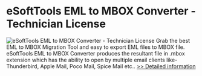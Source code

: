 # eSoftTools EML to MBOX Converter - Technician License
![eSoftTools EML to MBOX Converter - Technician License](https://mycommerce.akamaized.net/api/pimages/P300878213/BIG/300878213.GIF)
Grab the best EML to MBOX Migration Tool and easy to export EML files to MBOX file. eSoftTools EML to MBOX Converter produces the resultant file in .mbox extension which has the ability to open by multiple email clients like- Thunderbird, Apple Mail, Poco Mail, Spice Mail etc..
[>> Detailed information](https://secure.shareit.com/shareit/product.html?productid=300878213&affiliateid=200057808)